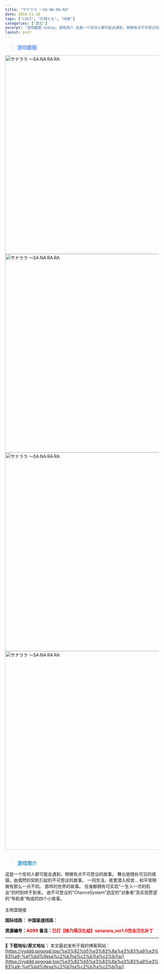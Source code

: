 ```yaml
---
title: "サナララ ～SA·NA·RA·RA"
date: 2014-11-18
tags: ["LOLI", "片岡とも", "纯爱"]
categories: ["其它"]
excerpt: "游戏截图 &nbsp; 游戏简介 这是一个任何人都可能会遇到，稍微有点不可思议的故事。 舞台是随处可见的城镇，由偶然的契机引起的不可思议的故事。 一同生活，夜里潜入校舍… 和平常稍微有那么一点不同。 那样的世界的故事。 任谁都拥有可实现“一生人一次的机会”的时刻终于到来。 由不可思议的“Chance&hellip;"
layout: post
---
```


<blockquote><b><span style="font-size: 12pt; color: #6699ff;">游戏截图</span></b></blockquote>
<div><img title="点击放大" src="https://yyddd.gogogal.top/wp-content/uploads/2025/04/20250411_67f8b795ed066.webp" alt="サナララ ～SA·NA·RA·RA" width="650" /></div>
<div><img title="点击放大" src="https://yyddd.gogogal.top/wp-content/uploads/2025/04/20250411_67f8b79944fd8.webp" alt="サナララ ～SA·NA·RA·RA" width="650" /></div>
<div><img title="点击放大" src="https://yyddd.gogogal.top/wp-content/uploads/2025/04/20250411_67f8b79ac660e.webp" alt="サナララ ～SA·NA·RA·RA" width="650" /></div>
<div><img title="点击放大" src="https://yyddd.gogogal.top/wp-content/uploads/2025/04/20250411_67f8b79c4abe1.webp" alt="サナララ ～SA·NA·RA·RA" width="650" /></div>
&nbsp;
<blockquote><b><span style="font-size: 12pt; color: #3399cc;">游戏简介</span></b></blockquote>
<div>这是一个任何人都可能会遇到，稍微有点不可思议的故事。
舞台是随处可见的城镇，由偶然的契机引起的不可思议的故事。
一同生活，夜里潜入校舍…
和平常稍微有那么一点不同。
那样的世界的故事。
任谁都拥有可实现“一生人一次的机会”的时刻终于到来。
由不可思议的“ChanceSystem”选定的“对象者”及实现愿望的“导航者”构成的四个小故事。</div>
&nbsp;
<div class="panel panel-primary">
<div class="panel-heading">主用盘链接</div>
<div class="panel-body">

<b>国际线路：</b>
<b>中国极速线路：</b>



</div>
<div class="panel-footer"><span style="color: #ff0000;"><b><span style="color: #000000;">资源编号：</span>A099</b></span>
<span style="color: #ff0000;"><b><span style="color: #000000;">备注：</span>已打【妹乃萌汉化组】sanarara_ver1.0完全汉化补丁</b></span></div>
</div>

---
📖 **下载地址/原文地址：** 本文最初发布于我的博客网站：[https://yyddd.gogogal.top/%e3%82%b5%e3%83%8a%e3%83%a9%e3%83%a9-%ef%bd%9esa%c2%b7na%c2%b7ra%c2%b7ra/](https://yyddd.gogogal.top/%e3%82%b5%e3%83%8a%e3%83%a9%e3%83%a9-%ef%bd%9esa%c2%b7na%c2%b7ra%c2%b7ra/)
